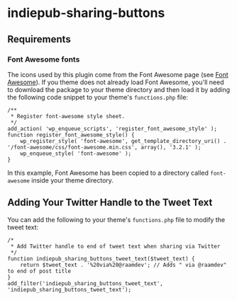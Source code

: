 indiepub-sharing-buttons
========================

## Requirements

### Font Awesome fonts

The icons used by this plugin come from the Font Awesome page (see [Font Awesome](fortawesome.github.io/Font-Awesome/)). If you theme does not already load Font Awesome, you'll need to download the package to your theme directory and then load it by adding the following code snippet to your theme's `functions.php` file:

```
/**
 * Register font-awesome style sheet.
 */
add_action( 'wp_enqueue_scripts', 'register_font_awesome_style' );
function register_font_awesome_style() {
	wp_register_style( 'font-awesome', get_template_directory_uri() . '/font-awesome/css/font-awesome.min.css', array(), '3.2.1' );
	wp_enqueue_style( 'font-awesome' );
}
```

In this example, Font Awesome has been copied to a directory called `font-awesome` inside your theme directory.

## Adding Your Twitter Handle to the Tweet Text

You can add the following to your theme's `functions.php` file to modify the tweet text:

```
/*
 * Add Twitter handle to end of tweet text when sharing via Twitter
 */
function indiepub_sharing_buttons_tweet_text($tweet_text) {
	return $tweet_text . '%20via%20@raamdev'; // Adds " via @raamdev" to end of post title
}
add_filter('indiepub_sharing_buttons_tweet_text', 'indiepub_sharing_buttons_tweet_text');
```